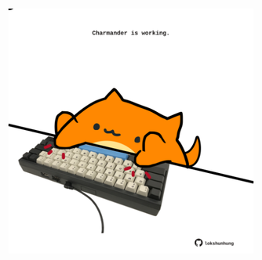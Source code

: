 <!-- built at 30/08/2023, 21:00:47 UTC -->
<p align="center">
  <img width="500" height="500" src="./ReadmeImage.svg">
</p>

